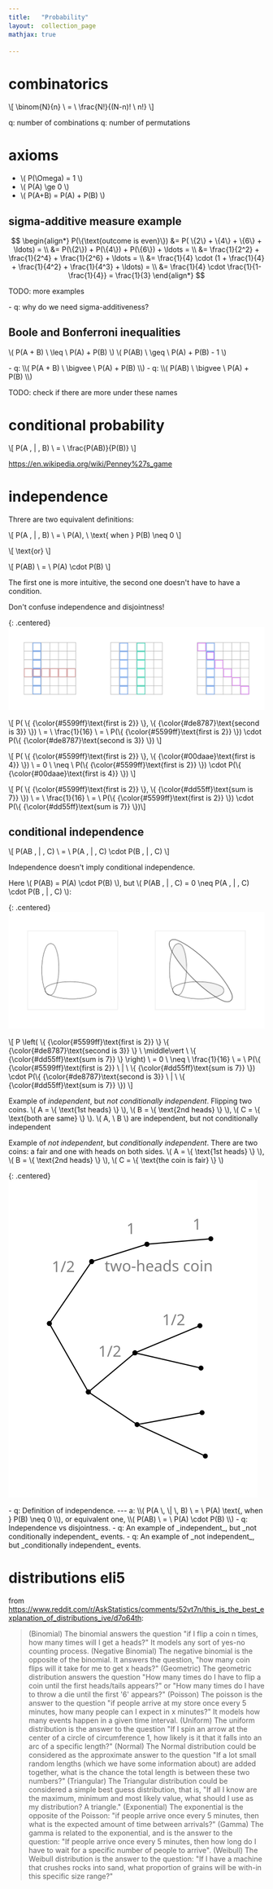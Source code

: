 ```yaml
---
title:   "Probability"
layout:  collection_page
mathjax: true

---
```


# combinatorics

\\[ \binom{N}{n} \ = \ \frac{N!}{(N-n)! \ n!} \\]


q: number of combinations
q: number of permutations

# axioms

- \\( P(\Omega) = 1 \\)
- \\( P(A) \ge 0 \\)
- \\( P(A+B) = P(A) + P(B) \\)

## sigma-additive measure example

$$
\begin{align*}
P(\{\text{outcome is even}\}) &= P( \{2\} + \{4\} + \{6\} + \ldots) = \\
&= P(\{2\}) + P(\{4\}) + P(\{6\}) + \ldots = \\
&= \frac{1}{2^2} + \frac{1}{2^4} + \frac{1}{2^6} + \ldots = \\ 
&= \frac{1}{4} \cdot (1 + \frac{1}{4} + \frac{1}{4^2} + \frac{1}{4^3} + \ldots) = \\ 
&= \frac{1}{4} \cdot \frac{1}{1-\frac{1}{4}} = \frac{1}{3}
\end{align*}
$$

TODO: more examples


<div class="ryctoic-questions" markdown="1">
- q: why do we need sigma-additiveness?
</div>


## Boole and Bonferroni inequalities

\\( P(A + B) \ \leq \ P(A) + P(B) \\)
\\( P(AB) \ \geq \ P(A) + P(B) - 1 \\)

<div class="ryctoic-questions" markdown="1">
- q: \\( P(A + B) \ \bigvee \ P(A) + P(B) \\)
- q: \\( P(AB) \ \bigvee \ P(A) + P(B) \\)
</div>

TODO: check if there are more under these names

# conditional probability

\\[ P(A \, \| \, B) \ = \ \frac{P(AB)}{P(B)} \\]

<https://en.wikipedia.org/wiki/Penney%27s_game>

# independence

Threre are two equivalent definitions:

\\[ P(A \, \| \, B) \ = \ P(A), \  \text{ when } P(B) \neq 0 \\]

\\[ \text{or} \\]

\\[ P(AB) \ = \ P(A) \cdot P(B) \\]

The first one is more intuitive, the second one doesn't have to have a condition.

Don't confuse independence and disjointness!

{: .centered}
![probability independence](./images/probability.independence.001.svg)

\\[ P( \\{ {\color{#5599ff}\text{first is 2}} \\}, \\{ {\color{#de8787}\text{second is 3}} \\}) \ = \ \frac{1}{16} \ = \ P(\\{ {\color{#5599ff}\text{first is 2}} \\}) \cdot P(\\{ {\color{#de8787}\text{second is 3}} \\}) \\]

\\[ P( \\{ {\color{#5599ff}\text{first is 2}} \\}, \\{ {\color{#00daae}\text{first is 4}} \\}) \ = 0 \ \neq \ P(\\{ {\color{#5599ff}\text{first is 2}} \\}) \cdot P(\\{ {\color{#00daae}\text{first is 4}} \\}) \\]

\\[ P( \\{ {\color{#5599ff}\text{first is 2}} \\}, \\{ {\color{#dd55ff}\text{sum is 7}} \\}) \ = \ \frac{1}{16} \ = \ P(\\{ {\color{#5599ff}\text{first is 2}} \\}) \cdot P(\\{ {\color{#dd55ff}\text{sum is 7}} \\})\\]


## conditional independence

\\[ P(AB \, \| \, C) \ = \ P(A \, \| \, C) \cdot P(B \, \| \, C) \\]

Independence doesn't imply conditional independence.

Here \\( P(AB) = P(A) \cdot P(B) \\), but \\( P(AB \, \| \, C) = 0 \neq P(A \, \| \, C) \cdot P(B \, \| \, C) \\):

{: .centered}
![conditional independence](./images/probability.conditional_independence.001.svg)

\\[ P \left( \\{ {\color{#5599ff}\text{first is 2}} \\} \\{ {\color{#de8787}\text{second is 3}} \\} \ \middle\vert \ \\{ {\color{#dd55ff}\text{sum is 7}} \\} \right) \ = 0 \ \neq \ \frac{1}{16} \ = \ P(\\{ {\color{#5599ff}\text{first is 2}} \ \| \ \\{ {\color{#dd55ff}\text{sum is 7}} \\}) \cdot P(\\{ {\color{#de8787}\text{second is 3}} \ \| \ \\{ {\color{#dd55ff}\text{sum is 7}} \\}) \\]

Example of _independent_, but _not conditionally independent_. Flipping two coins. \\( A = \\{ \text{1st heads} \\} \\), \\( B = \\{ \text{2nd heads} \\} \\), \\( C = \\{ \text{both are same} \\} \\). \\( A, \ B \\) are independent, but not conditionally independent

Example of _not independent_, but _conditionally independent_. There are two coins: a fair and one with heads on both sides. \\( A = \\{ \text{1st heads} \\} \\), \\( B = \\{ \text{2nd heads} \\} \\), \\( C = \\{ \text{the coin is fair} \\} \\)

{: .centered}
![_not independent_, but _conditionally independent_](./images/probability.conditional_independence.two-heads-coin.001.svg)


<div class="ryctoic-questions" markdown="1">
- q: Definition of independence. --- a: \\( P(A \, \| \, B) \ = \ P(A) \text{, when } P(B) \neq 0 \\), or equivalent one, \\( P(AB) \ = \ P(A) \cdot P(B) \\)
- q: Independence vs disjointness.
- q: An example of _independent_, but _not conditionally independent_ events.
- q: An example of _not independent_, but _conditionally independent_ events.
</div>







# distributions eli5

from <https://www.reddit.com/r/AskStatistics/comments/52vt7n/this_is_the_best_explanation_of_distributions_ive/d7o64th>:

> (Binomial) The binomial answers the question "if I flip a coin n times, how many times will I get a heads?" It models any sort of yes-no counting process.
> (Negative Binomial) The negative binomial is the opposite of the binomial. It answers the question, "how many coin flips will it take for me to get x heads?"
> (Geometric) The geometric distribution answers the question "How many times do I have to flip a coin until the first heads/tails appears?" or "How many times do I have to throw a die until the first '6' appears?"
> (Poisson) The poisson is the answer to the question "if people arrive at my store once every 5 minutes, how many people can I expect in x minutes?" It models how many events happen in a given time interval.
> (Uniform) The uniform distribution is the answer to the question "If I spin an arrow at the center of a circle of circumference 1, how likely is it that it falls into an arc of a specific length?"
> (Normal) The Normal distribution could be considered as the approximate answer to the question "If a lot small random lengths (which we have some information about) are added together, what is the chance the total length is between these two numbers?"
> (Triangular) The Triangular distribution could be considered a simple best guess distribution, that is, "If all I know are the maximum, minimum and most likely value, what should I use as my distribution? A triangle."
> (Exponential) The exponential is the opposite of the Poisson: "if people arrive once every 5 minutes, then what is the expected amount of time between arrivals?"
> (Gamma) The gamma is related to the exponential, and is the answer to the question: "If people arrive once every 5 minutes, then how long do I have to wait for a specific number of people to arrive".
> (Weibull) The Weibull distribution is the answer to the question: "If I have a machine that crushes rocks into sand, what proportion of grains will be with-in this specific size range?"

